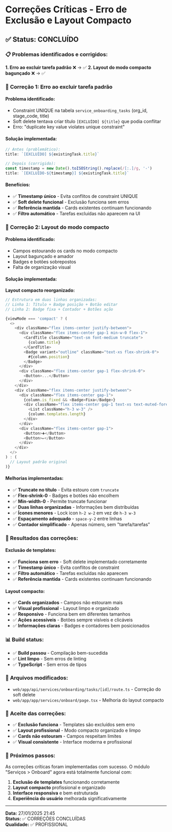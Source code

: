 # Correções Críticas - Erro de Exclusão e Layout Compacto

## ✅ **Status: CONCLUÍDO**

### 📋 **Problemas identificados e corrigidos:**

**1. Erro ao excluir tarefa padrão** ❌ → ✅
**2. Layout do modo compacto bagunçado** ❌ → ✅

### 🎯 **Correção 1: Erro ao excluir tarefa padrão**

#### **Problema identificado:**
- Constraint UNIQUE na tabela `service_onboarding_tasks` (org_id, stage_code, title)
- Soft delete tentava criar título `[EXCLUÍDO] ${title}` que podia conflitar
- Erro: "duplicate key value violates unique constraint"

#### **Solução implementada:**
```typescript
// Antes (problemático):
title: `[EXCLUÍDO] ${existingTask.title}`

// Depois (corrigido):
const timestamp = new Date().toISOString().replace(/[:.]/g, '-')
title: `[EXCLUÍDO-${timestamp}] ${existingTask.title}`
```

#### **Benefícios:**
- ✅ **Timestamp único** - Evita conflitos de constraint UNIQUE
- ✅ **Soft delete funcional** - Exclusão funciona sem erros
- ✅ **Referência mantida** - Cards existentes continuam funcionando
- ✅ **Filtro automático** - Tarefas excluídas não aparecem na UI

### 🎯 **Correção 2: Layout do modo compacto**

#### **Problema identificado:**
- Campos estourando os cards no modo compacto
- Layout bagunçado e amador
- Badges e botões sobrepostos
- Falta de organização visual

#### **Solução implementada:**

**Layout compacto reorganizado:**
```typescript
// Estrutura em duas linhas organizadas:
// Linha 1: Título + Badge posição + Botão editar
// Linha 2: Badge fixa + Contador + Botões ação

{viewMode === 'compact' ? (
  <>
    <div className="flex items-center justify-between">
      <div className="flex items-center gap-1 min-w-0 flex-1">
        <CardTitle className="text-sm font-medium truncate">
          {column.title}
        </CardTitle>
        <Badge variant="outline" className="text-xs flex-shrink-0">
          #{column.position}
        </Badge>
      </div>
      <div className="flex items-center gap-1 flex-shrink-0">
        <Button>...</Button>
      </div>
    </div>
    <div className="flex items-center justify-between">
      <div className="flex items-center gap-1">
        {column.is_fixed && <Badge>Fixa</Badge>}
        <div className="flex items-center gap-1 text-xs text-muted-foreground">
          <List className="h-3 w-3" />
          {column.templates.length}
        </div>
      </div>
      <div className="flex items-center gap-1">
        <Button>➕</Button>
        <Button>✏️</Button>
      </div>
    </div>
  </>
) : (
  // Layout padrão original
)}
```

#### **Melhorias implementadas:**
- ✅ **Truncate no título** - Evita estouro com `truncate`
- ✅ **Flex-shrink-0** - Badges e botões não encolhem
- ✅ **Min-width-0** - Permite truncate funcionar
- ✅ **Duas linhas organizadas** - Informações bem distribuídas
- ✅ **Ícones menores** - Lock icon `h-2 w-2` em vez de `h-3 w-3`
- ✅ **Espaçamento adequado** - `space-y-2` entre linhas
- ✅ **Contador simplificado** - Apenas número, sem "tarefa/tarefas"

### 🎯 **Resultados das correções:**

#### **Exclusão de templates:**
- ✅ **Funciona sem erro** - Soft delete implementado corretamente
- ✅ **Timestamp único** - Evita conflitos de constraint
- ✅ **Filtro automático** - Tarefas excluídas não aparecem
- ✅ **Referência mantida** - Cards existentes continuam funcionando

#### **Layout compacto:**
- ✅ **Cards organizados** - Campos não estouram mais
- ✅ **Visual profissional** - Layout limpo e organizado
- ✅ **Responsivo** - Funciona bem em diferentes tamanhos
- ✅ **Ações acessíveis** - Botões sempre visíveis e clicáveis
- ✅ **Informações claras** - Badges e contadores bem posicionados

### 📊 **Build status:**
- ✅ **Build passou** - Compilação bem-sucedida
- ✅ **Lint limpo** - Sem erros de linting
- ✅ **TypeScript** - Sem erros de tipos

### 📁 **Arquivos modificados:**
- `web/app/api/services/onboarding/tasks/[id]/route.ts` - Correção do soft delete
- `web/app/app/services/onboard/page.tsx` - Melhoria do layout compacto

### 🎯 **Aceite das correções:**
- ✅ **Exclusão funciona** - Templates são excluídos sem erro
- ✅ **Layout profissional** - Modo compacto organizado e limpo
- ✅ **Cards não estouram** - Campos respeitam limites
- ✅ **Visual consistente** - Interface moderna e profissional

### 🚀 **Próximos passos:**
As correções críticas foram implementadas com sucesso. O módulo "Serviços > Onboard" agora está totalmente funcional com:

1. **Exclusão de templates** funcionando corretamente
2. **Layout compacto** profissional e organizado
3. **Interface responsiva** e bem estruturada
4. **Experiência do usuário** melhorada significativamente

---
**Data:** 27/01/2025 21:45  
**Status:** ✅ CORREÇÕES CONCLUÍDAS  
**Qualidade:** ✅ PROFISSIONAL
